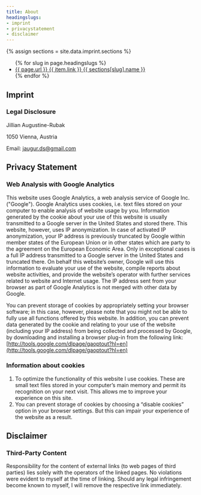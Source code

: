 ```yaml
---
title: About
headingslugs:
- imprint
- privacystatement
- disclaimer
---
```

{% assign sections = site.data.imprint.sections %}
<nav>
  <ul class="d-flex flex-wrap nav nav-pills list-inline justify-content-center">
    {% for slug in page.headingslugs %}
    <li class="nav-item list-inline-item">
      <a {% if false %}
      class="nav-link active text-decoration-none" aria-current="true" href="{{ slug | prepend: '#'}}"
      {% else %}
      class="nav-link text-decoration-none" aria-current="false" href="{{ slug | prepend: '#'}}"
      {% endif %}>
      {{ page.url }}
      {{ item.link }}
      {{ sections[slug].name }}
      </a>
    </li>
    {% endfor %}
  </ul>
</nav>

<a id="imprint"></a>

## Imprint

### Legal Disclosure

Jillian Augustine-Rubak

1050 Vienna, Austria

Email: <jaugur.ds@gmail.com>

<a id="privacystatement"></a>

## Privacy Statement

### Web Analysis with Google Analytics

This website uses Google Analytics, a web analysis service of Google Inc. ("Google"). Google Analytics uses cookies, i.e. text files stored on your computer to enable analysis of website usage by you. Information generated by the cookie about your use of this website is usually transmitted to a Google server in the United States and stored there. This website, however, uses IP anonymization. In case of activated IP anonymization, your IP address is previously truncated by Google within member states of the European Union or in other states which are party to the agreement on the European Economic Area. Only in exceptional cases is a full IP address transmitted to a Google server in the United States and truncated there. On behalf this website’s owner, Google will use this information to evaluate your use of the website, compile reports about website activities, and provide the website’s operator with further services related to website and Internet usage. The IP address sent from your browser as part of Google Analytics is not merged with other data by Google.

You can prevent storage of cookies by appropriately setting your browser software; in this case, however, please note that you might not be able to fully use all functions offered by this website. In addition, you can prevent data generated by the cookie and relating to your use of the website (including your IP address) from being collected and processed by Google, by downloading and installing a browser plug-in from the following link: [http://tools.google.com/dlpage/gaoptout?hl=en](http://tools.google.com/dlpage/gaoptout?hl=en)

### Information about cookies

1. To optimize the functionality of this website I use cookies. These are small text files stored in your computer’s main memory and permit its recognition on your next visit. This allows me to improve your experience on this site.
2. You can prevent storage of cookies by choosing a “disable cookies” option in your browser settings. But this can impair your experience of the website as a result.

<a id="disclaimer"></a>

## Disclaimer

### Third-Party Content

Responsibility for the content of external links (to web pages of third parties) lies solely with the operators of the linked pages. No violations were evident to myself at the time of linking. Should any legal infringement become known to myself, I will remove the respective link immediately.
